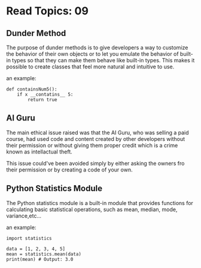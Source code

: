 # Read Topics: 09

## Dunder Method

The purpose of dunder methods is to give developers a way to customize the behavior of their own objects or to let you emulate the behavior of built-in types so that they can make them behave like built-in types. This makes it possible to create classes that feel more natural and intuitive to use.
 
 an example:

```
def containsNum5():
    if x __contatins__ 5:
        return true
```
## AI Guru

The main ethical issue raised was that the AI Guru, who was selling a paid course, had used code and content created by other developers without their permission or without giving them proper credit which is a crime known as intellactual theft.

This issue could've been avoided simply by either asking the owners fro their permission or by creating a code of your own.

## Python Statistics Module

The Python statistics module is a built-in module that provides functions for calculating basic statistical operations, such as mean, median, mode, variance,etc...

an example: 
```
import statistics

data = [1, 2, 3, 4, 5]
mean = statistics.mean(data)
print(mean) # Output: 3.0
```
